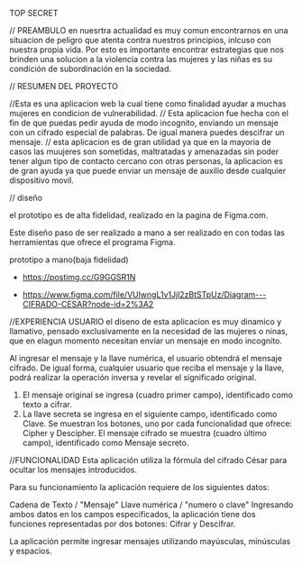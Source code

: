TOP SECRET

// PREAMBULO
en nuesrtra actualidad es muy comun encontrarnos en una situacion de peligro que atenta contra nuestros principios, inlcuso con nuestra propia vida. Por esto es importante encontrar estrategias que nos brinden una solucion a la  violencia contra las mujeres y las niñas es su condición de subordinación en la sociedad.


// RESUMEN DEL PROYECTO

//Esta es una aplicacion web la cual tiene como finalidad ayudar a muchas mujeres en condicion de vulnerabilidad.
// Esta aplicacion fue hecha con el fin de que puedas pedir ayuda de modo incognito, enviando un mensaje con un cifrado especial de palabras. De igual manera puedes descifrar un mensaje.
// esta aplicacion es de gran utilidad ya que en la mayoria de casos las  muujeres son sometidas,  maltratadas y amenazadas sin poder tener algun tipo de contacto cercano con otras personas, la aplicacion es de gran ayuda ya que puede enviar un mensaje de auxilio desde cualquier dispositivo movil.


// diseño

el prototipo es de alta fidelidad, realizado en la pagina de Figma.com.

Este diseño paso de ser realizado a mano a ser realizado en con todas las herramientas que ofrece el programa Figma.
 
 prototipo a mano(baja fidelidad)

 * https://postimg.cc/G9GGSR1N



* https://www.figma.com/file/VUlwngL1v1Jjl2zBtSTpUz/Diagram---CIFRADO-CESAR?node-id=2%3A2


//EXPERIENCIA USUARIO
el diseno de esta aplicacion es muy dinamico y llamativo, pensado exclusivamente en la necesidad de las mujeres o ninas, que en elagun momento necesitan enviar un mensaje en modo incognito.

Al ingresar el mensaje y la llave numérica, el usuario obtendrá el mensaje cifrado. De igual forma, cualquier usuario que reciba el mensaje y la llave, podrá realizar la operación inversa y revelar el significado original.

1. El mensaje original se ingresa (cuadro primer campo), identificado como texto a cifrar.
2. La llave secreta se ingresa en el siguiente campo, identificado como Clave.
Se muestran los botones, uno por cada funcionalidad que ofrece: Cipher y Descipher.
El mensaje cifrado se muestra (cuadro último campo), identificado como Mensaje secreto.


//FUNCIONALIDAD
Esta aplicación utiliza la fórmula del cifrado César para ocultar los mensajes introducidos.

Para su funcionamiento la aplicación requiere de los siguientes datos:

Cadena de Texto / "Mensaje"
Llave numérica / "numero o clave"
Ingresando ambos datos en los campos especificados, la aplicación tiene dos funciones representadas por dos botones: Cifrar y Descifrar.

La aplicación permite ingresar mensajes utilizando mayúsculas, minúsculas y espacios.
